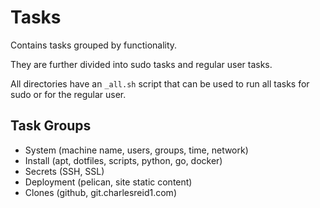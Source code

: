 # Tasks

Contains tasks grouped by functionality.

They are further divided into sudo tasks and regular user tasks.

All directories have an `_all.sh` script that can be used to run
all tasks for sudo or for the regular user.

## Task Groups

* System (machine name, users, groups, time, network)
* Install (apt, dotfiles, scripts, python, go, docker)
* Secrets (SSH, SSL)
* Deployment (pelican, site static content)
* Clones (github, git.charlesreid1.com)


